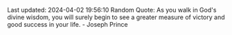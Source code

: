 Last updated: 2024-04-02 19:56:10
Random Quote: As you walk in God's divine wisdom, you will surely begin to see a greater measure of victory and good success in your life. - Joseph Prince